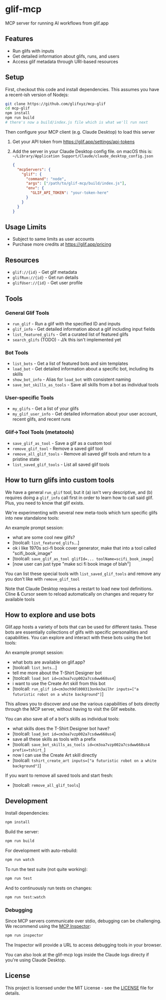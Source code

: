 # glif-mcp

MCP server for running AI workflows from glif.app

## Features

- Run glifs with inputs
- Get detailed information about glifs, runs, and users
- Access glif metadata through URI-based resources

## Setup

First, checkout this code and install dependencies. This assumes you have a recent-ish version of Nodejs:

```sh
git clone https://github.com/glifxyz/mcp-glif
cd mcp-glif
npm install
npm run build
# there's now a build/index.js file which is what we'll run next
```

Then configure your MCP client (e.g. Claude Desktop) to load this server

1. Get your API token from https://glif.app/settings/api-tokens
2. Add the server in your Claude Desktop config file. on macOS this is: `~/Library/Application Support/Claude/claude_desktop_config.json`

   ```json
   {
     "mcpServers": {
       "glif": {
         "command": "node",
         "args": ["/path/to/glif-mcp/build/index.js"],
         "env": {
           "GLIF_API_TOKEN": "your-token-here"
         }
       }
     }
   }
   ```

## Usage Limits

- Subject to same limits as user accounts
- Purchase more credits at https://glif.app/pricing

## Resources

- `glif://{id}` - Get glif metadata
- `glifRun://{id}` - Get run details
- `glifUser://{id}` - Get user profile

## Tools

### General Glif Tools

- `run_glif` - Run a glif with the specified ID and inputs
- `glif_info` - Get detailed information about a glif including input fields
- `list_featured_glifs` - Get a curated list of featured glifs
- `search_glifs` (TODO) - J/k this isn't implemented yet

### Bot Tools

- `list_bots` - Get a list of featured bots and sim templates
- `load_bot` - Get detailed information about a specific bot, including its skills
- `show_bot_info` - Alias for `load_bot` with consistent naming
- `save_bot_skills_as_tools` - Save all skills from a bot as individual tools

### User-specific Tools

- `my_glifs` - Get a list of your glifs
- `my_glif_user_info` - Get detailed information about your user account, recent glifs, and recent runs

### Glif->Tool Tools (metatools)

- `save_glif_as_tool` - Save a glif as a custom tool
- `remove_glif_tool` - Remove a saved glif tool
- `remove_all_glif_tools` - Remove all saved glif tools and return to a pristine state
- `list_saved_glif_tools` - List all saved glif tools

## How to turn glifs into custom tools

We have a general `run_glif` tool, but it (a) isn't very descriptive, and (b) requires doing a `glif_info` call first in order to learn how to call said glif. Plus, you need to know that glif exists.

We're experimenting with several new meta-tools which turn specific glifs into new standalone tools:

An example prompt session:

- what are some cool new glifs?
- [toolcall: `list_featured_glifs`...]
- ok i like 1970s sci-fi book cover generator, make that into a tool called "scifi_book_image"
- [toolcall: `save_glif_as_tool glifId=... toolName=scifi_book_image`]
- [now user can just type "make sci fi book image of blah"]

You can list these special tools with `list_saved_glif_tools` and remove any you don't like with `remove_glif_tool`

Note that Claude Desktop requires a restart to load new tool definitions. Cline & Cursor seem to reload automatically on changes and requery for available tools

## How to explore and use bots

Glif.app hosts a variety of bots that can be used for different tasks. These bots are essentially collections of glifs with specific personalities and capabilities. You can explore and interact with these bots using the bot tools:

An example prompt session:

- what bots are available on glif.app?
- [toolcall: `list_bots`...]
- tell me more about the T-Shirt Designer bot
- [toolcall: `load_bot id=cm3oa7vzp002a7csdww668us4`]
- i want to use the Create Art skill from this bot
- [toolcall: `run_glif id=cm3och9dl000313onkn3ailhr inputs=["a futuristic robot on a white background"]`]

This allows you to discover and use the various capabilities of bots directly through the MCP server, without having to visit the Glif website.

You can also save all of a bot's skills as individual tools:

- what skills does the T-Shirt Designer bot have?
- [toolcall: `load_bot id=cm3oa7vzp002a7csdww668us4`]
- save all these skills as tools with a prefix
- [toolcall: `save_bot_skills_as_tools id=cm3oa7vzp002a7csdww668us4 prefix=tshirt_`]
- now I can use the Create Art skill directly
- [toolcall: `tshirt_create_art inputs=["a futuristic robot on a white background"]`]

If you want to remove all saved tools and start fresh:

- [toolcall: `remove_all_glif_tools`]

## Development

Install dependencies:

```bash
npm install
```

Build the server:

```bash
npm run build
```

For development with auto-rebuild:

```bash
npm run watch
```

To run the test suite (not quite working):

```sh
npm run test
```

And to continuously run tests on changes:

```sh
npm run test:watch
```

### Debugging

Since MCP servers communicate over stdio, debugging can be challenging. We recommend using the [MCP Inspector](https://github.com/modelcontextprotocol/inspector):

```bash
npm run inspector
```

The Inspector will provide a URL to access debugging tools in your browser.

You can also look at the glif-mcp logs inside the Claude logs directy if you're using Claude Desktop.

## License

This project is licensed under the MIT License - see the [LICENSE](LICENSE) file for details.
